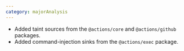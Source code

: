 ```yaml
---
category: majorAnalysis
---
```

* Added taint sources from the `@actions/core` and `@actions/github` packages.
* Added command-injection sinks from the `@actions/exec` package.
